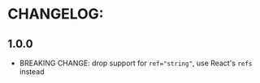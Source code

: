 # CHANGELOG:

## 1.0.0
- BREAKING CHANGE: drop support for `ref="string"`, use React's `refs` instead
